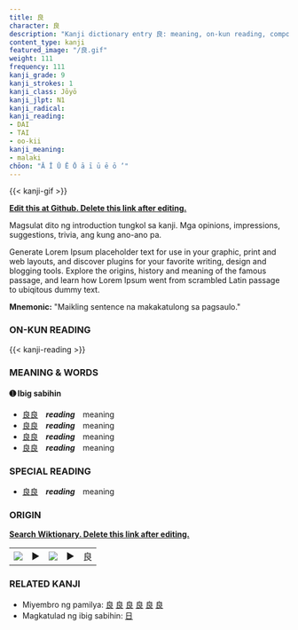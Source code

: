 ```yaml
---
title: 良
character: 良
description: "Kanji dictionary entry 良: meaning, on-kun reading, compounds, origin, related kanji"
content_type: kanji
featured_image: "/良.gif"
weight: 111
frequency: 111
kanji_grade: 9
kanji_strokes: 1
kanji_class: Jōyō
kanji_jlpt: N1
kanji_radical: 
kanji_reading: 
- DAI
- TAI
- oo-kii
kanji_meaning:
- malaki
chōon: "Ā Ī Ū Ē Ō ā ī ū ē ō ’"
---
```

[//]: # (Don't edit the line below. Kanji animated GIF code is automatically generated.)
{{< kanji-gif >}}

[//]: # (Edit below this line.)

**[Edit this at Github. Delete this link after editing.](https://github.com/tim0g/tim/tree/main/content/kanji/良/index.md)**

Magsulat dito ng introduction tungkol sa kanji. Mga opinions, impressions, suggestions, trivia, ang kung ano-ano pa.

Generate Lorem Ipsum placeholder text for use in your graphic, print and web layouts, and discover plugins for your favorite writing, design and blogging tools. Explore the origins, history and meaning of the famous passage, and learn how Lorem Ipsum went from scrambled Latin passage to ubiqitous dummy text.
 
**Mnemonic:** "Maikling sentence na makakatulong sa pagsaulo."

### ON-KUN READING

[//]: # (Don't edit the line below. ON-KUN READING code is automatically generated.)
{{< kanji-reading >}}

### MEANING & WORDS

#### ➊ **Ibig sabihin**
  - [良](../良)[良](../良)　***reading***　meaning
  - [良](../良)[良](../良)　***reading***　meaning
  - [良](../良)[良](../良)　***reading***　meaning
  - [良](../良)[良](../良)　***reading***　meaning

### SPECIAL READING
  - [良](../良)[良](../良)　***reading***　meaning

### ORIGIN

**[Search Wiktionary. Delete this link after editing.](https://wiktionary.org/wiki/良)**
<table class="kanji-table"><tr><td>
<img src="60px-良-bronze.svg.png">
</td><td>▶</td><td>
<img src="60px-良-oracle.svg.png">
</td><td>▶</td>
<td class="kanji-origin">良</td>
</tr></table>

### RELATED KANJI
- Miyembro ng pamilya: [良](../良) [良](../良) [良](../良) [良](../良) [良](../良) [良](../良)
- Magkatulad ng ibig sabihin: [日](../日)
